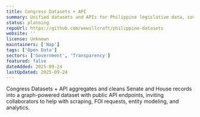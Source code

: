 ```yaml
---
title: Congress Datasets + API
summary: Unified datasets and APIs for Philippine legislative data, covering lawmakers, bills, committees, and relationships.
status: planning
repoUrl: https://github.com/wewillcraft/philippine-datasets
website: ''
license: Unknown
maintainers: ['Nap']
tags: ['Open Data']
sectors: ['Government', 'Transparency']
featured: false
dateAdded: 2025-09-24
lastUpdated: 2025-09-24
---
```


Congress Datasets + API aggregates and cleans Senate and House records into a graph-powered dataset with public API endpoints, inviting collaborators to help with scraping, FOI requests, entity modeling, and analytics.
